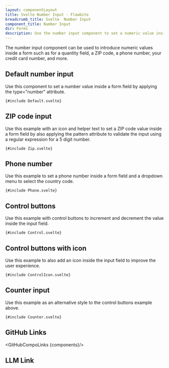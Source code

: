```yaml
---
layout: componentLayout
title: Svelte Number Input - Flowbite
breadcrumb_title: Svelte  Number Input
component_title: Number Input
dir: Forms
description: Use the number input component to set a numeric value inside a form field based on multiple styles, variants, and layouts that can be used in product pages, forms, and more
---
```


<script lang="ts">
  import { TableProp, TableDefaultRow,  CompoAttributesViewer, GitHubCompoLinks, Seealso, LlmLink } from '../../utils'

  const components = 'Input'
  const relatedLinks = ['/docs/forms/input-field','/docs/forms/floating-label', '/docs/extend/tags' ]
</script>

The number input component can be used to introduce numeric values inside a form such as for a quantity field, a ZIP code, a phone number, your credit card number, and more.

## Default number input

Use this component to set a number value inside a form field by applying the type="number" attribute.

```svelte example
{#include Default.svelte}
```

## ZIP code input

Use this example with an icon and helper text to set a ZIP code value inside a form field by also applying the pattern attribute to validate the input using a regular expression for a 5 digit number.

```svelte example
{#include Zip.svelte}
```

## Phone number

Use this example to set a phone number inside a form field and a dropdown menu to select the country code.

```svelte example class="h-64"
{#include Phone.svelte}
```

## Control buttons

Use this example with control buttons to increment and decrement the value inside the input field.

```svelte example
{#include Control.svelte}
```

## Control buttons with icon

Use this example to also add an icon inside the input field to improve the user experience.

```svelte example
{#include ControlIcon.svelte}
```

## Counter input

Use this example as an alternative style to the control buttons example above.

```svelte example
{#include Counter.svelte}
```

## GitHub Links

<GitHubCompoLinks {components}/>

## LLM Link

<LlmLink />